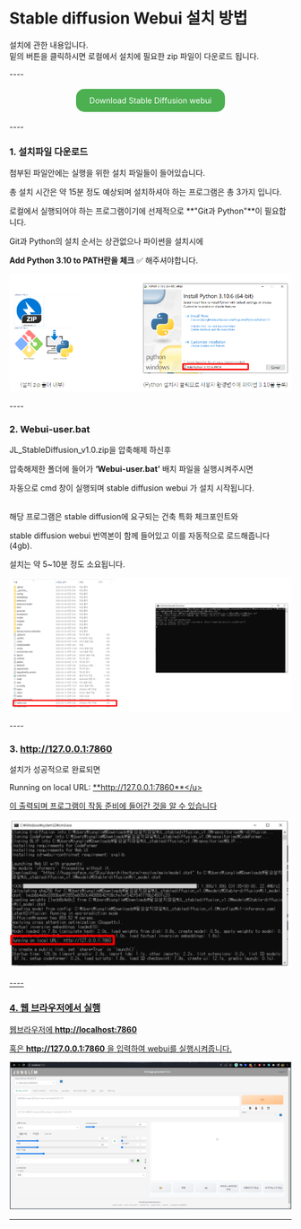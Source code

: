 # Stable diffusion Webui 설치 방법

<p>설치에 관한 내용입니다. 
<br>밑의 버튼을 클릭하시면 로컬에서 설치에 필요한 zip 파일이 다운로드 됩니다.</p>
----
<p align="center">
  <a href="https://huggingface.co/SKyu/JL_architecture/resolve/main/SD_Arc.zip" download style="
      display: inline-block;
      padding: 12px 24px;
      margin: 4px 2px;
      cursor: pointer;
      text-align: center;
      text-decoration: none;
      outline: none;
      color: #fff;
      background-color: #4CAF50;
      border: none;
      border-radius: 15px;
      ">
    Download Stable Diffusion webui
  </a>
</p>
----

### **1. 설치파일 다운로드** 

첨부된 파일안에는 실행을 위한 설치 파일들이 들어있습니다. 

총 설치 시간은 약 15분 정도 예상되며 설치하셔야 하는 프로그램은 총 3가지 입니다. <br>

로컬에서 실행되어야 하는 프로그램이기에 선제적으로 **"Git과 Python"**이 필요합니다. 

Git과 Python의 설치 순서는 상관없으나 파이썬을 설치시에 

**Add Python 3.10 to PATH란을 체크** ✅ 해주셔야합니다. 

<p align="center">
  <img src="../../img/image6.PNG" alt="Generative AI in Architecture">
</p>
----

### **2. Webui-user.bat** 
JL_StableDiffusion_v1.0.zip을 압축해제 하신후

압축해제한 폴더에 들어가 **‘Webui-user.bat’** 배치 파일을 실행시켜주시면 

자동으로 cmd 창이 실행되며 stable diffusion webui 가 설치 시작됩니다.

<br>
해당 프로그램은 stable diffusion에 요구되는 건축 특화 체크포인트와

stable diffusion webui 번역본이 함께 들어있고 이를 자동적으로 로드해줍니다 (4gb). 

설치는 약 5~10분 정도 소요됩니다.

<p align="center">
  <img src="../../img/image7.PNG" alt="Generative AI in Architecture">
</p>
 ----

### **3. http://127.0.0.1:7860** 

설치가 성공적으로 완료되면 

Running on local URL: <u>**http://127.0.0.1:7860**</u>

이 출력되며 프로그램이 작동 준비에 들어간 것을 알 수 있습니다

<p align="center">
  <img src="../../img/image8.PNG" alt="Generative AI in Architecture">
</p>
----

### **4. 웹 브라우저에서 실행** 

웹브라우저에 **http://localhost:7860** 

혹은 **http://127.0.0.1:7860** 을 입력하여 webui를 실행시켜줍니다. 

<p align="center">
  <img src="../../img/image9.PNG" alt="Generative AI in Architecture">
</p>

----
